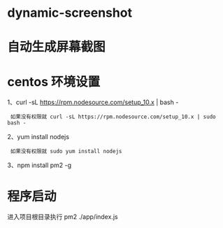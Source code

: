 # dynamic-screenshot
# 自动生成屏幕截图

# centos 环境设置
  1、curl -sL https://rpm.nodesource.com/setup_10.x | bash -  

     如果没有权限就 curl -sL https://rpm.nodesource.com/setup_10.x | sudo bash -  

  2、yum install nodejs  

     如果没有权限就 sudo yum install nodejs  


  3、npm install pm2 -g  
  

# 程序启动
  进入项目根目录执行 pm2 ./app/index.js
